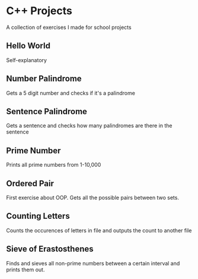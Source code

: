 # C++ Projects
A collection of exercises I made for school projects

## Hello World
Self-explanatory

## Number Palindrome
Gets a 5 digit number and checks if it's a palindrome

## Sentence Palindrome
Gets a sentence and checks how many palindromes are there in the sentence

## Prime Number
Prints all prime numbers from 1-10,000

## Ordered Pair
First exercise about OOP. Gets all the possible pairs between two sets.

## Counting Letters
Counts the occurences of letters in file and outputs the count to another file

## Sieve of Erastosthenes
Finds and sieves all non-prime numbers between a certain interval and prints them out.
